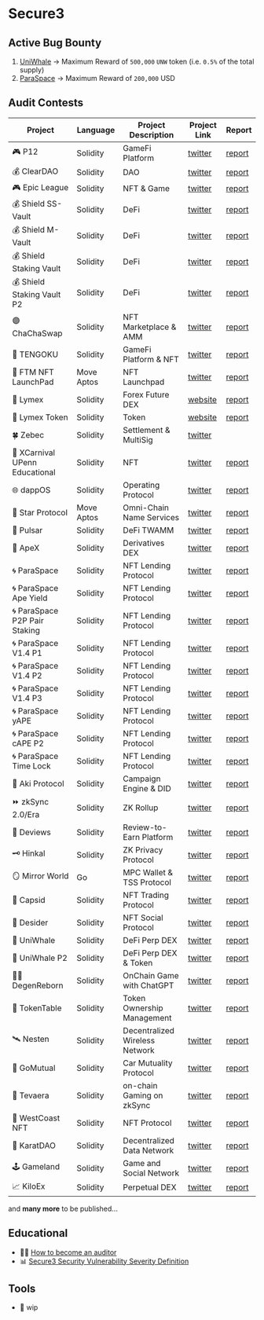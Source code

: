 # Secure3

## Active Bug Bounty
1. [UniWhale](./bug_bounty/UniWhale.md) -> Maximum Reward of `500,000` `UNW` token (i.e. `0.5%` of the total supply)
2. [ParaSpace](./bug_bounty/ParaSpace.md) -> Maximum Reward of `200,000` USD


## Audit Contests


| Project                              | Language   | Project Description            | Project Link                                   | Report                                                                                                                      |
|--------------------------------------|------------|--------------------------------|------------------------------------------------|-----------------------------------------------------------------------------------------------------------------------------|
| :video_game: P12                     | Solidity   | GameFi Platform                | [twitter](https://twitter.com/_p12_)           | [report](https://github.com/Secure3Audit/P12_Audit_Contest/tree/main/audit_report)                                          |
| :moneybag: ClearDAO                  | Solidity   | DAO                            | [twitter](https://twitter.com/clear_dao)       | [report](https://github.com/Secure3Audit/ClearDAO_Audit_Contest/tree/main/audit_report)                                     |
| :video_game: Epic League             | Solidity   | NFT & Game                     | [twitter](https://twitter.com/epicleagueteam)  | [report](https://github.com/Secure3Audit/Epic_League_Audit_Contest/tree/main/audit_report)                                  |
| :moneybag: Shield SS-Vault           | Solidity   | DeFi                           | [twitter](https://twitter.com/shield_dao)      | [report](https://github.com/Secure3Audit/Shield_SSVault_Audit_Contest/tree/main/audit_report)                               |
| :moneybag: Shield M-Vault            | Solidity   | DeFi                           | [twitter](https://twitter.com/shield_dao)      | [report](https://github.com/Secure3Audit/Shield_MVault_Audit_Contest/tree/main/audit_report)                                |
| :moneybag: Shield Staking Vault      | Solidity   | DeFi                           | [twitter](https://twitter.com/shield_dao)      | [report](https://github.com/Secure3Audit/Secure3Academy/tree/main/audit_reports/ShieldStakingVault)                         |
| :moneybag: Shield Staking Vault P2   | Solidity   | DeFi                           | [twitter](https://twitter.com/shield_dao)      | [report](https://github.com/Secure3Audit/Secure3Academy/tree/main/audit_reports/ShieldStakingVaultP2)                       |
| :purple_circle: ChaChaSwap           | Solidity   | NFT Marketplace & AMM          | [twitter](https://twitter.com/ChaChaSwap)      | [report](https://github.com/Secure3Audit/ChaChaSwap_Audit_Contest/blob/main/audit_report/)                                  |
| :art: TENGOKU                        | Solidity   | GameFi Platform & NFT          | [twitter](https://twitter.com/TENGOKU_HQ)      | [report](https://github.com/Secure3Audit/TENGOKU_Audit_Contest/tree/main/audit_report)                                      |
| :candy: FTM NFT LaunchPad            | Move Aptos | NFT Launchpad                  | [twitter](https://twitter.com/FTMTeam1)        | [report](https://github.com/Secure3Audit/Secure3Academy/tree/main/audit_reports/FTM%20NFT)                                  |
| :currency_exchange:	 Lymex         | Solidity   | Forex Future DEX               | [website](https://lymex.co/)                   | [report](https://github.com/Secure3Audit/Lymex_Audit_Contest/tree/main/audit_report)                                        |
| :dart: Lymex Token                   | Solidity   | Token                          | [website](https://lymex.co/)                   | [report](https://github.com/Secure3Audit/Lymex_Token_Audit_Contest/tree/main/audit_report)                                  |
| :four_leaf_clover:	 Zebec         | Solidity   | Settlement & MultiSig          | [twitter](https://twitter.com/Zebec_HQ)        |                                                                                                                             |
| :lion: XCarnival UPenn Educational   | Solidity   | NFT                            | [twitter](https://twitter.com/XCarnival_Lab)   | [report](https://github.com/Secure3Audit/Secure3Academy/tree/main/audit_reports/XCarnival%20UPenn%20CIS-7000%20Educational) |
| :globe_with_meridians: dappOS        | Solidity   | Operating Protocol             | [twitter](https://twitter.com/dappOS_com)      | [report](https://github.com/Secure3Audit/Secure3Academy/tree/main/audit_reports/dappOS)                                     |
| :stars:	 Star Protocol         | Move Aptos | Omni-Chain Name Services       | [twitter](https://twitter.com/star_protocol)   | [report](https://github.com/Secure3Audit/Secure3Academy/tree/main/audit_reports/StarAptos)                                  |
| :ocean: Pulsar                       | Solidity   | DeFi TWAMM                     | [twitter](https://twitter.com/PulsarSwap)      | [report](https://github.com/Secure3Audit/Secure3Academy/tree/main/audit_reports/Pulsar)                                     |
| :gorilla: ApeX                       | Solidity   | Derivatives DEX                | [twitter](https://twitter.com/OfficialApeXdex) | [report](https://github.com/Secure3Audit/Secure3Academy/tree/main/audit_reports/ApeX)                                       |
| :cyclone: ParaSpace                  | Solidity   | NFT Lending Protocol           | [twitter](https://twitter.com/ParaSpace_NFT)   | [report](https://github.com/Secure3Audit/Secure3Academy/tree/main/audit_reports/ParaSpace)                                  |
| :cyclone: ParaSpace Ape Yield        | Solidity   | NFT Lending  Protocol          | [twitter](https://twitter.com/ParaSpace_NFT)   | [report](https://github.com/Secure3Audit/Secure3Academy/tree/main/audit_reports/ParaSpace%20Ape%20Yield)                    |
| :cyclone: ParaSpace P2P Pair Staking | Solidity   | NFT Lending Protocol           | [twitter](https://twitter.com/ParaSpace_NFT)   | [report](https://github.com/Secure3Audit/Secure3Academy/tree/main/audit_reports/ParaSpace%20P2P%20Pair%20Staking)           |
| :cyclone: ParaSpace V1.4 P1          | Solidity   | NFT Lending Protocol           | [twitter](https://twitter.com/ParaSpace_NFT)   | [report](https://github.com/Secure3Audit/Secure3Academy/tree/main/audit_reports/ParaSpace%20V1.4%20P1)                      |
| :cyclone: ParaSpace V1.4 P2          | Solidity   | NFT Lending Protocol           | [twitter](https://twitter.com/ParaSpace_NFT)   | [report](https://github.com/Secure3Audit/Secure3Academy/tree/main/audit_reports/ParaSpace%20V1.4%20P2)                      |
| :cyclone: ParaSpace V1.4 P3          | Solidity   | NFT Lending Protocol           | [twitter](https://twitter.com/ParaSpace_NFT)   | [report](https://github.com/Secure3Audit/Secure3Academy/tree/main/audit_reports/ParaSpace%20V1.4%20P3)                      |
| :cyclone: ParaSpace yAPE             | Solidity   | NFT Lending Protocol           | [twitter](https://twitter.com/ParaSpace_NFT)   | [report](https://github.com/Secure3Audit/Secure3Academy/tree/main/audit_reports/ParaSpaceYAPE)                              |
| :cyclone: ParaSpace cAPE P2          | Solidity   | NFT Lending Protocol           | [twitter](https://twitter.com/ParaSpace_NFT)   | [report](https://github.com/Secure3Audit/Secure3Academy/tree/main/audit_reports/ParaSpaceCApeP2)                            |
| :cyclone: ParaSpace Time Lock        | Solidity   | NFT Lending Protocol           | [twitter](https://twitter.com/ParaSpace_NFT)   | [report](https://github.com/Secure3Audit/Secure3Academy/tree/main/audit_reports/ParaSpaceTimeLock)                          |
| :rocket: Aki  Protocol               | Solidity   | Campaign Engine & DID          | [twitter](https://twitter.com/aki_protocol)    | [report](https://github.com/Secure3Audit/Secure3Academy/tree/main/audit_reports/Aki)                                        |
| :fast_forward: zkSync 2.0/Era        | Solidity   | ZK Rollup                      | [twitter](https://twitter.com/zksync)          | [report](https://github.com/Secure3Audit/Secure3Academy/tree/main/audit_reports/zkSync)                                     |
| :bookmark: Deviews                   | Solidity   | Review-to-Earn Platform        | [twitter](https://twitter.com/Deviews_io)      | [report](https://github.com/Secure3Audit/Secure3Academy/tree/main/audit_reports/Deviews)                                    |
| :old_key: Hinkal                     | Solidity   | ZK Privacy Protocol            | [twitter](https://twitter.com/hinkal_protocol) | [report](https://github.com/Secure3Audit/Secure3Academy/tree/main/audit_reports/Hinkal)                                     |
| :mirror: Mirror World                | Go         | MPC Wallet & TSS Protocol      | [twitter](https://twitter.com/MirrorPlatform)  | [report](https://github.com/Secure3Audit/Secure3Academy/tree/main/audit_reports/MirrorWorldMPCWallet)                       |
| :butterfly: Capsid                   | Solidity   | NFT Trading Protocol           | [twitter](https://twitter.com/Capsid_One)      | [report](https://github.com/Secure3Audit/Secure3Academy/tree/main/audit_reports/CapsidNFRTrading)                           |
| :robot:	 Desider               | Solidity   | NFT Social Protocol            | [twitter](https://twitter.com/DesiderOfficial) | [report](https://github.com/Secure3Audit/Secure3Academy/tree/main/audit_reports/desider)                                    |
| :whale:	 UniWhale              | Solidity   | DeFi Perp DEX                  | [twitter](https://twitter.com/UniwhaleEx)      | [report](https://github.com/Secure3Audit/Secure3Academy/tree/main/audit_reports/UniWhale)                                   |
| :whale:	 UniWhale P2           | Solidity   | DeFi Perp DEX & Token          | [twitter](https://twitter.com/UniwhaleEx)      | [report](https://github.com/Secure3Audit/Secure3Academy/tree/main/audit_reports/UniWhaleP2)                                 |
| :mage_man:	 DegenReborn           | Solidity   | OnChain Game with ChatGPT      | [twitter](https://twitter.com/DegenReborn)     | [report](https://github.com/Secure3Audit/Secure3Academy/tree/main/audit_reports/DegenReborn)                                |
| :ledger:	 TokenTable            | Solidity   | Token Ownership Management     | [twitter](https://twitter.com/ethsign)         | [report](https://github.com/Secure3Audit/Secure3Academy/tree/main/audit_reports/TokenTable)                                 |
| :artificial_satellite: Nesten        | Solidity   | Decentralized Wireless Network | [twitter](https://twitter.com/NestenUS)        | [report](https://github.com/Secure3Audit/Secure3Academy/tree/main/audit_reports/Nesten)                                     |
| :car:	 GoMutual                      | Solidity   | Car Mutuality Protocol         | [twitter](https://twitter.com/go_mutual)       | [report](https://github.com/Secure3Audit/Secure3Academy/tree/main/audit_reports/GoMutual)                                   |
| :seedling:	 Tevaera                       | Solidity   | on-chain Gaming on zkSync         | [twitter](https://twitter.com/tevaera)       | [report](https://github.com/Secure3Audit/Secure3Academy/tree/main/audit_reports/Tevaera)                                   |
| :construction:	 WestCoast NFT                     | Solidity   | NFT Protocol         | [twitter](https://twitter.com/WestCoastNFT)       | [report](https://github.com/Secure3Audit/Secure3Academy/tree/main/audit_reports/WestCoastNFT)                                   |
| :carrot:	 KaratDAO                         | Solidity   | Decentralized Data Network         | [twitter](https://twitter.com/KaratDAO)   | [report](https://github.com/Secure3Audit/Secure3Academy/tree/main/audit_reports/KaratDAO)                                   |
| :joystick:	 Gameland                         | Solidity   | Game and Social Network   | [twitter](https://twitter.com/HelloGameland)   | [report](https://github.com/Secure3Audit/Secure3Academy/tree/main/audit_reports/Gameland)                                   |
| :chart_with_upwards_trend:	 KiloEx                         | Solidity   | Perpetual DEX   | [twitter](https://twitter.com/KiloEx_perp)   | [report](https://github.com/Secure3Audit/Secure3Academy/tree/main/audit_reports/KiloEx)                                   |



and **many more** to be published...

## Educational
- :man_student: [How to become an auditor](https://github.com/Secure3Audit/Secure3Academy/blob/main/HowToBecomeAnAuditor.md)
- :bar_chart: [Secure3 Security Vulnerability Severity Definition](https://github.com/Secure3Audit/Secure3Academy/blob/main/IssueSeverityDefinition.md)




## Tools
- :crystal_ball: wip

